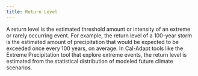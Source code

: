 ```yaml
---
title: Return Level
---
```


A return level is the estimated threshold amount or intensity of an extreme or rarely occurring event. For example, the return level of a 100-year storm is the estimated amount of precipitation that would be expected to be exceeded once every 100 years, on average. In Cal-Adapt tools like the Extreme Precipitation tool that explore extreme events, the return level is estimated from the statistical distribution of modeled future climate scenarios. 
